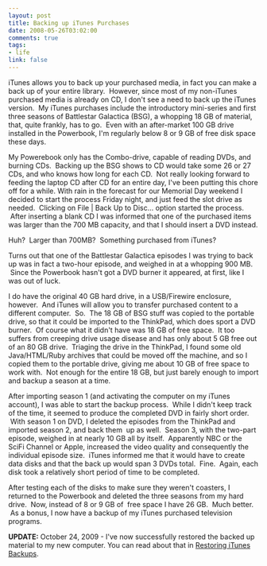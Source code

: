 ```yaml
--- 
layout: post
title: Backing up iTunes Purchases
date: 2008-05-26T03:02:00
comments: true
tags:
- life
link: false
---
```

iTunes allows you to back up your purchased media, in fact you can make a back up of your entire library.  However, since most of my non-iTunes purchased media is already on CD, I don't see a need to back up the iTunes version.  My iTunes purchases include the introductory mini-series and first three seasons of Battlestar Galactica (BSG), a whopping 18 GB of material, that, quite frankly, has to go.  Even with an after-market 100 GB drive installed in the Powerbook, I'm regularly below 8 or 9 GB of free disk space these days.

My Powerebook only has the Combo-drive, capable of reading DVDs, and burning CDs.  Backing up the BSG shows to CD would take some 26 or 27 CDs, and who knows how long for each CD.  Not really looking forward to feeding the laptop CD after CD for an entire day, I've been putting this chore off for a while. With rain in the forecast for our Memorial Day weekend I decided to start the process Friday night, and just feed the slot drive as needed.  Clicking on File | Back Up to Disc... option started the process.  After inserting a blank CD I was informed that one of the purchased items was larger than the 700 MB capacity, and that I should insert a DVD instead.

Huh?  Larger than 700MB?  Something purchased from iTunes?

Turns out that one of the Battlestar Galactica episodes I was trying to back up was in fact a two-hour episode, and weighed in at a whopping 900 MB.  Since the Powerbook hasn't got a DVD burner it appeared, at first, like I was out of luck.

I do have the original 40 GB hard drive, in a USB/Firewire enclosure, however.  And iTunes will allow you to transfer purchased content to a different computer.  So.  The 18 GB of BSG stuff was copied to the portable drive, so that it could be imported to the ThinkPad, which does sport a DVD burner.  Of course what it didn't have was 18 GB of free space.  It too suffers from creeping drive usage disease and has only about 5 GB free out of an 80 GB drive.  Triaging the drive in the ThinkPad, I found some old Java/HTML/Ruby archives that could be moved off the machine, and so I copied them to the portable drive, giving me about 10 GB of free space to work with.  Not enough for the entire 18 GB, but just barely enough to import and backup a season at a time.

After importing season 1 (and activating the computer on my iTunes account), I was able to start the backup process.  While I didn't keep track of the time, it seemed to produce the completed DVD in fairly short order.  With season 1 on DVD, I deleted the episodes from the ThinkPad and imported season 2, and back them  up as well.  Season 3, with the two-part episode, weighed in at nearly 10 GB all by itself.  Apparently NBC or the SciFi Channel or Apple, increased the video quality and consequently the individual episode size.  iTunes informed me that it would have to create data disks and that the back up would span 3 DVDs total.  Fine.  Again, each disk took a relatively short period of time to be completed.

After testing each of the disks to make sure they weren't coasters, I returned to the Powerbook and deleted the three seasons from my hard drive.  Now, instead of 8 or 9 GB of  free space I have 26 GB.  Much better.  As a bonus, I now have a backup of my iTunes purchased television programs.

<strong>UPDATE:</strong> October 24, 2009 - I've now successfully restored the backed up material to my new computer. You can read about that in <a title="Restoring iTunes Backups" href="https://zanshin.net/2009/10/24/restoring-itunes-backups/" target="_self">Restoring iTunes Backups</a>.
